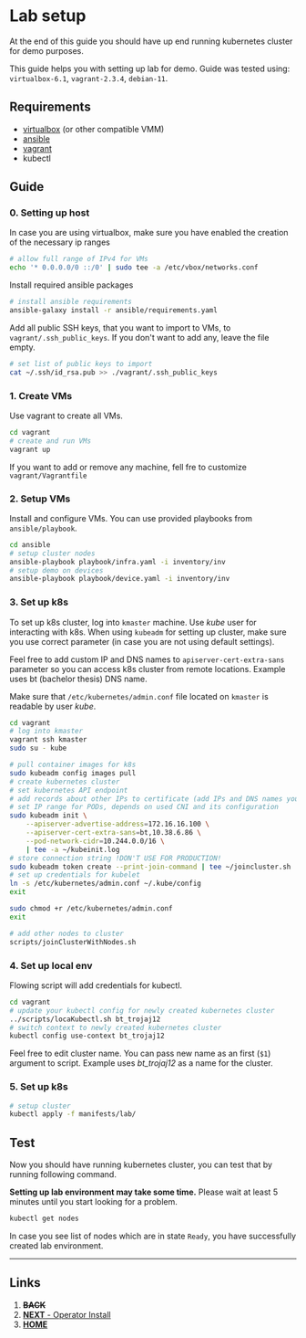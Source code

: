 # Lab setup
At the end of this guide you should have up end running kubernetes cluster for demo purposes.

This guide helps you with setting up lab for demo.
Guide was tested using: `virtualbox-6.1`, `vagrant-2.3.4`, `debian-11`.

## Requirements
- [virtualbox](https://www.virtualbox.org/) (or other compatible VMM)
- [ansible](https://www.ansible.com/)
- [vagrant](https://www.vagrantup.com/)
- kubectl

## Guide

### 0. Setting up host
In case you are using virtualbox, make sure you have enabled the creation of the necessary ip ranges

```bash
# allow full range of IPv4 for VMs
echo '* 0.0.0.0/0 ::/0' | sudo tee -a /etc/vbox/networks.conf
```
Install required ansible packages
```bash
# install ansible requirements
ansible-galaxy install -r ansible/requirements.yaml
```
Add all public SSH keys, that you want to import to VMs,  to `vagrant/.ssh_public_keys`. If you don't want to add any, leave the file empty.
```bash
# set list of public keys to import
cat ~/.ssh/id_rsa.pub >> ./vagrant/.ssh_public_keys
```

### 1. Create VMs
Use vagrant to create all VMs.
```bash
cd vagrant
# create and run VMs
vagrant up
```
If you want to add or remove any machine, fell fre to customize `vagrant/Vagrantfile`

### 2. Setup VMs
Install and configure VMs. You can use provided playbooks from `ansible/playbook`.
```bash
cd ansible
# setup cluster nodes
ansible-playbook playbook/infra.yaml -i inventory/inv
# setup demo on devices
ansible-playbook playbook/device.yaml -i inventory/inv
```

### 3. Set up k8s
To set up k8s cluster, log into `kmaster` machine. Use *kube* user for interacting with k8s. When using `kubeadm` for setting up cluster, make sure you use correct parameter (in case you are not using default settings).

Feel free to add custom IP and DNS names to `apiserver-cert-extra-sans` parameter so you can access k8s cluster from remote locations. Example uses bt (bachelor thesis) DNS name.

Make sure that `/etc/kubernetes/admin.conf` file located on `kmaster` is readable by user *kube*.
```bash
cd vagrant
# log into kmaster
vagrant ssh kmaster
sudo su - kube

# pull container images for k8s
sudo kubeadm config images pull
# create kubernetes cluster
# set kubernetes API endpoint
# add records about other IPs to certificate (add IPs and DNS names you will be using for connecting to cluster)
# set IP range for PODs, depends on used CNI and its configuration
sudo kubeadm init \
    --apiserver-advertise-address=172.16.16.100 \
    --apiserver-cert-extra-sans=bt,10.38.6.86 \
    --pod-network-cidr=10.244.0.0/16 \
    | tee -a ~/kubeinit.log
# store connection string !DON'T USE FOR PRODUCTION!
sudo kubeadm token create --print-join-command | tee ~/joincluster.sh
# set up credentials for kubelet
ln -s /etc/kubernetes/admin.conf ~/.kube/config
exit

sudo chmod +r /etc/kubernetes/admin.conf
exit
```

```bash
# add other nodes to cluster
scripts/joinClusterWithNodes.sh
```

### 4. Set up local env
Flowing script will add credentials for kubectl.
```bash
cd vagrant
# update your kubectl config for newly created kubernetes cluster
../scripts/locaKubectl.sh bt_trojaj12
# switch context to newly created kubernetes cluster
kubectl config use-context bt_trojaj12
```
Feel free to edit cluster name. You can pass new name as an first (`$1`) argument to script. Example uses *bt_trojaj12* as a name for the cluster.

### 5. Set up k8s
```bash
# setup cluster
kubectl apply -f manifests/lab/
```

## Test
Now you should have running kubernetes cluster, you can test that by running following command.

**Setting up lab environment may take some time.** Please wait at least 5 minutes until you start looking for a problem.
```bash
kubectl get nodes
```
In case you see list of nodes which are in state `Ready`, you have successfully created lab environment.

---
## Links
1. ~~**BACK**~~
1. [**NEXT** - Operator Install](operator-install.md)
1. [**HOME**](README.md)